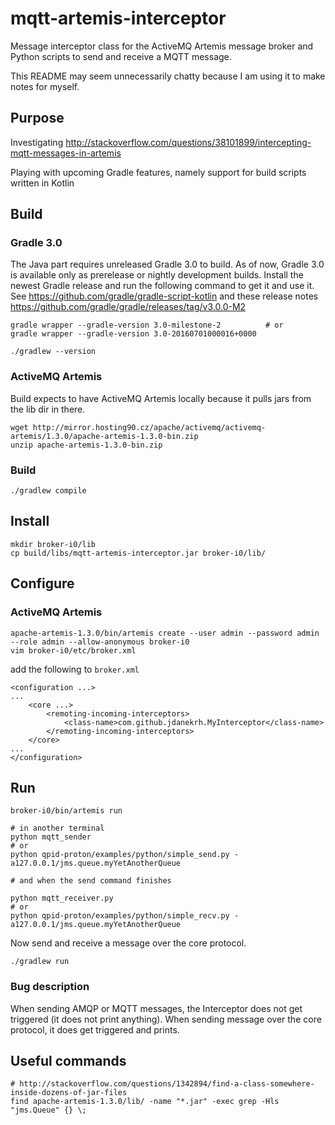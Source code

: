 # mqtt-artemis-interceptor

Message interceptor class for the ActiveMQ Artemis message broker and Python scripts to send and receive a MQTT message.

This README may seem unnecessarily chatty because I am using it to make notes for myself.

## Purpose

Investigating http://stackoverflow.com/questions/38101899/intercepting-mqtt-messages-in-artemis

Playing with upcoming Gradle features, namely support for build scripts written in Kotlin

## Build

### Gradle 3.0

The Java part requires unreleased Gradle 3.0 to build. As of now, Gradle 3.0 is available only as prerelease or nightly development builds. Install the newest Gradle release and run the following command to get it and use it. See https://github.com/gradle/gradle-script-kotlin and these release notes https://github.com/gradle/gradle/releases/tag/v3.0.0-M2

    gradle wrapper --gradle-version 3.0-milestone-2          # or
    gradle wrapper --gradle-version 3.0-20160701000016+0000

    ./gradlew --version

### ActiveMQ Artemis

Build expects to have ActiveMQ Artemis locally because it pulls jars from the lib dir in there.

    wget http://mirror.hosting90.cz/apache/activemq/activemq-artemis/1.3.0/apache-artemis-1.3.0-bin.zip
    unzip apache-artemis-1.3.0-bin.zip

### Build

    ./gradlew compile

## Install

    mkdir broker-i0/lib
    cp build/libs/mqtt-artemis-interceptor.jar broker-i0/lib/

## Configure

### ActiveMQ Artemis

    apache-artemis-1.3.0/bin/artemis create --user admin --password admin --role admin --allow-anonymous broker-i0 
    vim broker-i0/etc/broker.xml
    
add the following to `broker.xml`

    <configuration ...>
    ...
        <core ...>
            <remoting-incoming-interceptors>
                <class-name>com.github.jdanekrh.MyInterceptor</class-name>
            </remoting-incoming-interceptors>
        </core>
    ... 
    </configuration>

## Run
    
    broker-i0/bin/artemis run
    
    # in another terminal
    python mqtt_sender
    # or
    python qpid-proton/examples/python/simple_send.py -a127.0.0.1/jms.queue.myYetAnotherQueue
    
    # and when the send command finishes
    
    python mqtt_receiver.py
    # or
    python qpid-proton/examples/python/simple_recv.py -a127.0.0.1/jms.queue.myYetAnotherQueue

Now send and receive a message over the core protocol.

    ./gradlew run

### Bug description

When sending AMQP or MQTT messages, the Interceptor does not get triggered (it does not print anything). When sending message over the core protocol, it does get triggered and prints.

## Useful commands

    # http://stackoverflow.com/questions/1342894/find-a-class-somewhere-inside-dozens-of-jar-files
    find apache-artemis-1.3.0/lib/ -name "*.jar" -exec grep -Hls "jms.Queue" {} \;
